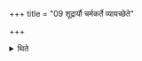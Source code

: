 +++
title = "09 शूद्रार्यौ चर्मकर्ते व्यायच्छेते"

+++

<details><summary>थिते</summary>

शूद्रार्यौ चर्मकर्ते व्यायच्छेते आर्द्रे श्वेते परिमण्डले । अन्तर्वेदि ब्राह्मणो बहिर्वेदि शूद्रः ९
</details>
